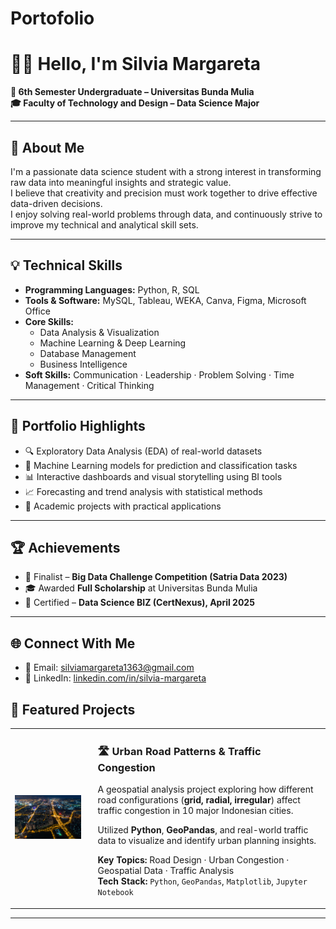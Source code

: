 # Portofolio

# 👩‍💻 Hello, I'm Silvia Margareta

**📍 6th Semester Undergraduate – Universitas Bunda Mulia**  
**🎓 Faculty of Technology and Design – Data Science Major**  

---

## 🧾 About Me  
I'm a passionate data science student with a strong interest in transforming raw data into meaningful insights and strategic value.  
I believe that creativity and precision must work together to drive effective data-driven decisions.  
I enjoy solving real-world problems through data, and continuously strive to improve my technical and analytical skill sets.

---

## 💡 Technical Skills

- **Programming Languages:** Python, R, SQL  
- **Tools & Software:** MySQL, Tableau, WEKA, Canva, Figma, Microsoft Office  
- **Core Skills:**  
  - Data Analysis & Visualization  
  - Machine Learning & Deep Learning  
  - Database Management  
  - Business Intelligence  
- **Soft Skills:** Communication · Leadership · Problem Solving · Time Management · Critical Thinking

---

## 📁 Portfolio Highlights

- 🔍 Exploratory Data Analysis (EDA) of real-world datasets  
- 🤖 Machine Learning models for prediction and classification tasks  
- 📊 Interactive dashboards and visual storytelling using BI tools  
- 📈 Forecasting and trend analysis with statistical methods  
- 🧠 Academic projects with practical applications

---

## 🏆 Achievements

- 🎯 Finalist – **Big Data Challenge Competition (Satria Data 2023)**  
- 🎓 Awarded **Full Scholarship** at Universitas Bunda Mulia  
- 🥇 Certified – **Data Science BIZ (CertNexus), April 2025**

---

## 🌐 Connect With Me

- 📧 Email: [silviamargareta1363@gmail.com](mailto:silviamargareta1363@gmail.com)  
- 💼 LinkedIn: [linkedin.com/in/silvia-margareta](https://www.linkedin.com/in/silvia-margareta)


## 🚀 Featured Projects

<table>
  <tr>
    <td>
      <img src="https://github.com/slviamrgrta/Portofolio/blob/main/Diagnostic%20Article.jpg?raw=true" width="360" alt="Urban Traffic Cover"/>
    </td>
    <td style="vertical-align: top; padding-left: 20px;">
      <h3><a href="https://github.com/slviamrgrta/Diagnostic-Project" target="_blank" style="text-decoration: none;">🛣️ Urban Road Patterns & Traffic Congestion</a></h3>
      <p>
        A geospatial analysis project exploring how different road configurations 
        (<strong>grid, radial, irregular</strong>) affect traffic congestion in 10 major Indonesian cities.
      </p>
      <p>
        Utilized <strong>Python</strong>, <strong>GeoPandas</strong>, and real-world traffic data 
        to visualize and identify urban planning insights.
      </p>
      <p>
        <strong>Key Topics:</strong> Road Design · Urban Congestion · Geospatial Data · Traffic Analysis<br/>
        <strong>Tech Stack:</strong> <code>Python</code>, <code>GeoPandas</code>, <code>Matplotlib</code>, <code>Jupyter Notebook</code>
      </p>
    </td>
  </tr>
</table>



---



